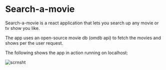 # Search-a-movie

Search-a-movie is a react application that lets you search up any movie or tv show you like.

The app uses an open-source movie db (omdb api) to fetch the movies and shows per the user request.


The following shows the app in action running on localhost:

![scrnsht](https://github.com/ashrf34q/search-a-movie/assets/88560566/295c9d2e-00fe-406c-99ce-5499474a2c5e)
